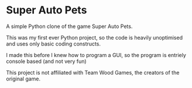 # Super Auto Pets

A simple Python clone of the game Super Auto Pets.

This was my first ever Python project, so the code is heavily unoptimised and uses only basic coding constructs.

I made this before I knew how to program a GUI, so the program is entriely console based (and not very fun)

This project is not affiliated with Team Wood Games, the creators of the original game.
